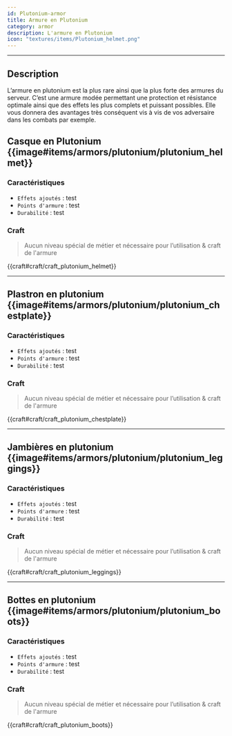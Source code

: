 ```yaml
---
id: Plutonium-armor
title: Armure en Plutonium
category: armor
description: L'armure en Plutonium 
icon: "textures/items/Plutonium_helmet.png"
---
```

___

## Description 

L’armure en plutonium est la plus rare ainsi que la plus forte des armures du serveur. 
C’est une armure modée permettant une protection et résistance optimale ainsi que des effets les plus complets et puissant possibles. 
Elle vous donnera des avantages très conséquent vis à vis de vos adversaire dans les combats par exemple. 
 

## Casque en Plutonium {{image#items/armors/plutonium/plutonium_helmet}}

### Caractéristiques

- ``Effets ajoutés`` : test
- ``Points d'armure`` : test
- ``Durabilité`` : test

### Craft 

> Aucun niveau spécial de métier et nécessaire pour l’utilisation & craft de l'armure

{{craft#craft/craft_plutonium_helmet}} 

---

## Plastron en plutonium {{image#items/armors/plutonium/plutonium_chestplate}}

### Caractéristiques

- ``Effets ajoutés`` : test
- ``Points d'armure`` : test
- ``Durabilité`` : test

### Craft 

> Aucun niveau spécial de métier et nécessaire pour l’utilisation & craft de l'armure

{{craft#craft/craft_plutonium_chestplate}} 

---

## Jambières en plutonium {{image#items/armors/plutonium/plutonium_leggings}}

### Caractéristiques

- ``Effets ajoutés`` : test
- ``Points d'armure`` : test
- ``Durabilité`` : test

### Craft 

> Aucun niveau spécial de métier et nécessaire pour l’utilisation & craft de l'armure

{{craft#craft/craft_plutonium_leggings}} 

---

## Bottes en plutonium {{image#items/armors/plutonium/plutonium_boots}}

### Caractéristiques

- ``Effets ajoutés`` : test
- ``Points d'armure`` : test
- ``Durabilité`` : test

### Craft 

> Aucun niveau spécial de métier et nécessaire pour l’utilisation & craft de l'armure

{{craft#craft/craft_plutonium_boots}} 
